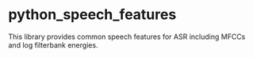python_speech_features
======================

This library provides common speech features for ASR including MFCCs and log filterbank energies.
